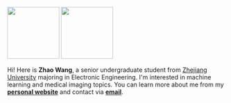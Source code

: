 <img src="https://github-readme-stats.vercel.app/api?username=kyfafyd&count_private=true&show_icons=true&layout=compact&hide=prs&hide_title=true" height="120"> <img src="https://github-readme-stats.vercel.app/api/top-langs/?username=kyfafyd&layout=compact&exclude_repo=HDL-ZJU&hide_title=true&langs_count=4" height="120">

Hi! Here is **Zhao Wang**, a senior undergraduate student from [Zhejiang University](http://www.zju.edu.cn/english/) majoring in Electronic Engineering. 
I'm interested in machine learning and medical imaging topics.
You can learn more about me from my **[personal website](http://kyfafyd.wang/)** and contact via **[email](mailto:kyfafyd@zju.edu.cn)**.

<!--BTW, my PhD life will start from 2021 fall at [The Chinese University of Hong Kong](http://www.cuhk.edu.hk/), don't hesitate to get in touch if you can go along! 
-->


<!--
**Kyfafyd/kyfafyd** is a ✨ _special_ ✨ repository because its `README.md` (this file) appears on your GitHub profile.

Here are some ideas to get you started:

- 🔭 I’m currently working on ...
- 🌱 I’m currently learning ...
- 👯 I’m looking to collaborate on ...
- 🤔 I’m looking for help with ...
- 💬 Ask me about ...
- 📫 How to reach me: ...
- 😄 Pronouns: ...
- ⚡ Fun fact: ...
-->
